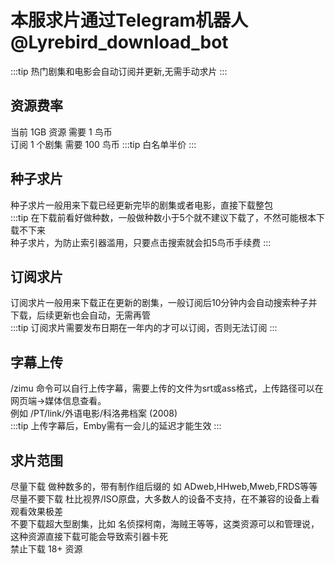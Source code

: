 # 本服求片通过Telegram机器人 @Lyrebird_download_bot
:::tip
热门剧集和电影会自动订阅并更新,无需手动求片
:::  

## 资源费率
当前 1GB 资源 需要 1 鸟币  
订阅 1 个剧集 需要 100 鸟币
:::tip
白名单半价
:::

## 种子求片
种子求片一般用来下载已经更新完毕的剧集或者电影，直接下载整包  
:::tip
在下载前看好做种数，一般做种数小于5个就不建议下载了，不然可能根本下载不下来  
种子求片，为防止索引器滥用，只要点击搜索就会扣5鸟币手续费
:::

## 订阅求片
订阅求片一般用来下载正在更新的剧集，一般订阅后10分钟内会自动搜索种子并下载，后续更新也会自动，无需再管  
:::tip
订阅求片需要发布日期在一年内的才可以订阅，否则无法订阅
:::

## 字幕上传
/zimu 命令可以自行上传字幕，需要上传的文件为srt或ass格式，上传路径可以在网页端->媒体信息查看。  
例如 /PT/link/外语电影/科洛弗档案 (2008)  
:::tip
上传字幕后，Emby需有一会儿的延迟才能生效
:::

## 求片范围
尽量下载 做种数多的，带有制作组后缀的 如 ADweb,HHweb,Mweb,FRDS等等  
尽量不要下载 杜比视界/ISO原盘，大多数人的设备不支持，在不兼容的设备上看观看效果极差  
不要下载超大型剧集，比如 名侦探柯南，海贼王等等，这类资源可以和管理说，这种资源直接下载可能会导致索引器卡死  
禁止下载 18+ 资源











